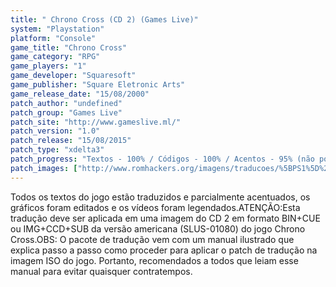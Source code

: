 ```yaml
---
title: " Chrono Cross (CD 2) (Games Live)"
system: "Playstation"
platform: "Console"
game_title: "Chrono Cross"
game_category: "RPG"
game_players: "1"
game_developer: "Squaresoft"
game_publisher: "Square Eletronic Arts"
game_release_date: "15/08/2000"
patch_author: "undefined"
patch_group: "Games Live"
patch_site: "http://www.gameslive.ml/"
patch_version: "1.0"
patch_release: "15/08/2015"
patch_type: "xdelta3"
patch_progress: "Textos - 100% / Códigos - 100% / Acentos - 95% (não possui os acentos Ã e Õ) / Gráficos - 100% / Vídeos - 100%"
patch_images: ["http://www.romhackers.org/imagens/traducoes/%5BPS1%5D%20Chrono%20Cross%20-%20Games%20Live%20-%201.jpg","http://www.romhackers.org/imagens/traducoes/%5BPS1%5D%20Chrono%20Cross%20-%20Games%20Live%20-%204.jpg","http://www.romhackers.org/imagens/traducoes/%5BPS1%5D%20Chrono%20Cross%20-%20Games%20Live%20-%205.jpg"]
---
```

Todos os textos do jogo estão traduzidos e parcialmente acentuados, os gráficos foram editados e os vídeos foram legendados.ATENÇÃO:Esta tradução deve ser aplicada em uma imagem do CD 2 em formato BIN+CUE ou IMG+CCD+SUB da versão americana (SLUS-01080) do jogo Chrono Cross.OBS: O pacote de tradução vem com um manual ilustrado que explica passo a passo como proceder para aplicar o patch de tradução na imagem ISO do jogo. Portanto, recomendados a todos que leiam esse manual para evitar quaisquer contratempos.